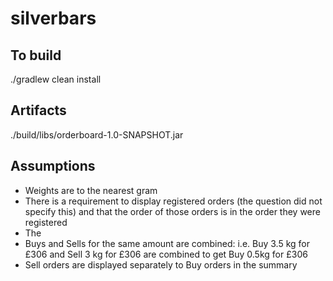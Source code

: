 # silverbars

## To build

./gradlew clean install

## Artifacts

./build/libs/orderboard-1.0-SNAPSHOT.jar

## Assumptions

- Weights are to the nearest gram
- There is a requirement to display registered orders (the question did not specify this) and that the order of those orders is in the order they were registered
- The 
- Buys and Sells for the same amount are combined:
  i.e. Buy 3.5 kg for £306 and Sell 3 kg for £306 
       are combined to get Buy 0.5kg for £306       
- Sell orders are displayed separately to Buy orders in the summary
